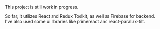 This project is still work in progress.

So far, it utilizes React and Redux Toolkit, as well as Firebase for backend. I've also used some ui libraries like primereact and react-parallax-tilt. 
